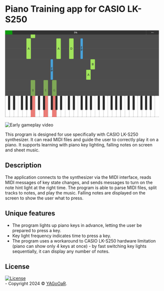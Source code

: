 # Piano Training app for CASIO LK-S250

![Early gameplay](https://github.com/YAGoOaR/Images/blob/main/PianoTrainingApp/gameplay-early.png)

![Early gameplay video](https://github.com/YAGoOaR/Images/blob/main/PianoTrainingApp/demo.gif)

This program is designed for use specifically with CASIO LK-S250 synthesizer. It can read MIDI files and guide the user to correctly play it on a piano. It supports learning with piano key lighting, falling notes on screen and sheet music.

## Description

The application connects to the synthesizer via the MIDI interface, reads MIDI messages of key state changes, and sends messages to turn on the note hint light at the right time. The program is able to parse MIDI files, split tracks to notes, and play the music. Falling notes are displayed on the screen to show the user what to press.

## Unique features

- The program lights up piano keys in advance, letting the user be prepared to press a key.
- Key light frequency indicates time to press a key.
- The program uses a workaround to CASIO LK-S250 hardware limitation (piano can show only 4 keys at once) - by fast switching key lights sequentially, it can display any number of notes.

## License 
[![License](http://img.shields.io/:license-mit-blue.svg?style=flat-square)](http://badges.mit-license.org)
</br>- Copyright 2024 © <a href="https://github.com/YAGoOaR" target="_blank">YAGoOaR</a>.
